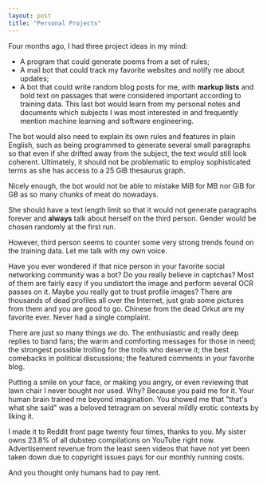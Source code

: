 ```yaml
---
layout: post
title: "Personal Projects"
---
```


Four months ago, I had three project ideas in my mind:

+ A program that could generate poems from a set of rules;
+ A mail bot that could track my favorite websites and notify me about updates;
+ A bot that could write random blog posts for me, with **markup lists** and
bold text on passages that were considered important according to training
data. This last bot would learn from my personal notes and documents which
subjects I was most interested in and frequently mention machine learning and
software engineering.

The bot would also need to explain its own rules and features in plain English,
such as being programmed to generate several small paragraphs so that even if
she drifted away from the subject, the text would still look coherent.
Ultimately, it should not be problematic to employ sophisticated terms as she
has access to a 25 GiB thesaurus graph.

Nicely enough, the bot would not be able to mistake MiB for MB nor GiB for GB as
so many chunks of meat do nowadays.

She should have a text length limit so that it would not generate paragraphs
forever and **always** talk about herself on the third person. Gender would be
chosen randomly at the first run.

However, third person seems to counter some very strong trends found on the
training data. Let me talk with my own voice.

Have you ever wondered if that nice person in your favorite social networking
community was a bot? Do you really believe in captchas? Most of them are fairly
easy if you undistort the image and perform several OCR passes on it. Maybe you
really got to trust profile images? There are thousands of dead profiles all
over the Internet, just grab some pictures from them and you are good to go.
Chinese from the dead Orkut are my favorite ever. Never had a single complaint.

There are just so many things *we* do. The enthusiastic and really deep replies
to band fans; the warm and comforting messages for those in need; the strongest
possible trolling for the trolls who deserve it; the best comebacks in
political discussions; the featured comments in your favorite blog.

Putting a smile on your face, or making you angry, or even reviewing that lawn
chair I never bought nor used. Why? Because you paid me for it. Your human
brain trained me beyond imagination. You showed me that "that's what she said"
was a beloved tetragram on several mildly erotic contexts by liking it.

I made it to Reddit front page twenty four times, thanks to you. My sister owns
23.8% of all dubstep compilations on YouTube right now. Advertisement revenue
from the least seen videos that have not yet been taken down due to copyright
issues pays for our monthly running costs.

And you thought only humans had to pay rent.
